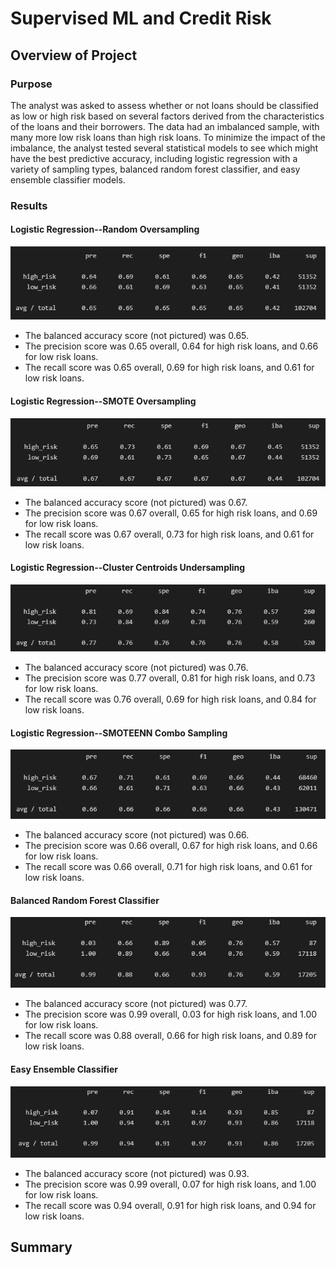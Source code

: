 # Supervised ML and Credit Risk

## Overview of Project

### Purpose

The analyst was asked to assess whether or not loans should be classified as low or high risk based on several factors derived from the characteristics of the loans and their borrowers. The data had an imbalanced sample, with many more low risk loans than high risk loans. To minimize the impact of the imbalance, the analyst tested several statistical models to see which might have the best predictive accuracy, including logistic regression with a variety of sampling types, balanced random forest classifier, and easy ensemble classifier models. 

### Results

#### Logistic Regression--Random Oversampling

![random oversampling logistic regression results](https://github.com/cbeckler/credit_risk_analysis/blob/main/Resources/random_oversampler_log_reg.png)

* The balanced accuracy score (not pictured) was 0.65.
* The precision score was 0.65 overall, 0.64 for high risk loans, and 0.66 for low risk loans.
* The recall score was 0.65 overall, 0.69 for high risk loans, and 0.61 for low risk loans.

#### Logistic Regression--SMOTE Oversampling

![SMOTE oversampling logistic regression results](https://github.com/cbeckler/credit_risk_analysis/blob/main/Resources/smote_oversampler_log_reg.png)

* The balanced accuracy score (not pictured) was 0.67.
* The precision score was 0.67 overall, 0.65 for high risk loans, and 0.69 for low risk loans.
* The recall score was 0.67 overall, 0.73 for high risk loans, and 0.61 for low risk loans.

#### Logistic Regression--Cluster Centroids Undersampling

![cluster centroids undersampling logistic regression results](https://github.com/cbeckler/credit_risk_analysis/blob/main/Resources/cluster_undersampler_log_reg.png)

* The balanced accuracy score (not pictured) was 0.76.
* The precision score was 0.77 overall, 0.81 for high risk loans, and 0.73 for low risk loans.
* The recall score was 0.76 overall, 0.69 for high risk loans, and 0.84 for low risk loans.

#### Logistic Regression--SMOTEENN Combo Sampling

![SMOTEENN combo sampling logistic regression results](https://github.com/cbeckler/credit_risk_analysis/blob/main/Resources/smoteenn_combo_log_reg.png)

* The balanced accuracy score (not pictured) was 0.66.
* The precision score was 0.66 overall, 0.67 for high risk loans, and 0.66 for low risk loans.
* The recall score was 0.66 overall, 0.71 for high risk loans, and 0.61 for low risk loans.

#### Balanced Random Forest Classifier

![balanced random forest classifier results](https://github.com/cbeckler/credit_risk_analysis/blob/main/Resources/balanced_random_forest.png)

* The balanced accuracy score (not pictured) was 0.77.
* The precision score was 0.99 overall, 0.03 for high risk loans, and 1.00 for low risk loans.
* The recall score was 0.88 overall, 0.66 for high risk loans, and 0.89 for low risk loans.

#### Easy Ensemble Classifier

![easy ensemble classifier results](https://github.com/cbeckler/credit_risk_analysis/blob/main/Resources/easy_ensemble_classifier.png)

* The balanced accuracy score (not pictured) was 0.93.
* The precision score was 0.99 overall, 0.07 for high risk loans, and 1.00 for low risk loans.
* The recall score was 0.94 overall, 0.91 for high risk loans, and 0.94 for low risk loans.

## Summary

